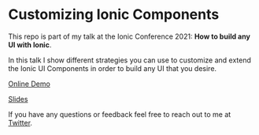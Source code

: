 # Customizing Ionic Components

This repo is part of my talk at the Ionic Conference 2021: **How to build any UI with Ionic**.

In this talk I show different strategies you can use to customize and extend the Ionic UI Components in order to build any UI that you desire.

[Online Demo](https://ioniconf-2021.web.app/tabs/tab1)

[Slides](https://ioniconf-2021.web.app/tabs/tab1)

If you have any questions or feedback feel free to reach out to me at [Twitter](https://twitter.com/dayujabif).
